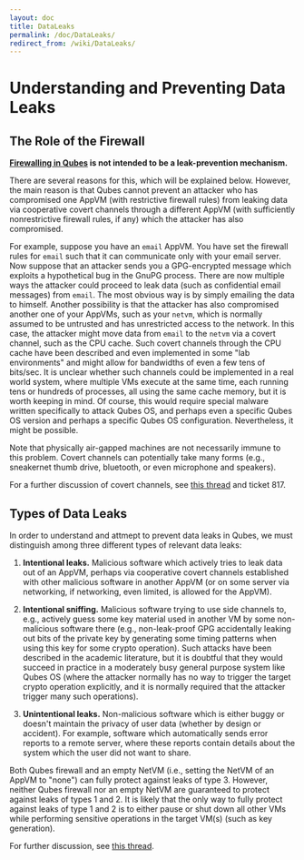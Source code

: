 ```yaml
---
layout: doc
title: DataLeaks
permalink: /doc/DataLeaks/
redirect_from: /wiki/DataLeaks/
---
```


Understanding and Preventing Data Leaks
=======================================

The Role of the Firewall
------------------------

**[Firewalling in Qubes](/wiki/QubesFirewall) is not intended to be a leak-prevention mechanism.**

There are several reasons for this, which will be explained below. However, the main reason is that Qubes cannot prevent an attacker who has compromised one AppVM (with restrictive firewall rules) from leaking data via cooperative covert channels through a different AppVM (with sufficiently nonrestrictive firewall rules, if any) which the attacker has also compromised.

For example, suppose you have an `email` AppVM. You have set the firewall rules for `email` such that it can communicate only with your email server. Now suppose that an attacker sends you a GPG-encrypted message which exploits a hypothetical bug in the GnuPG process. There are now multiple ways the attacker could proceed to leak data (such as confidential email messages) from `email`. The most obvious way is by simply emailing the data to himself. Another possibility is that the attacker has also compromised another one of your AppVMs, such as your `netvm`, which is normally assumed to be untrusted and has unrestricted access to the network. In this case, the attacker might move data from `email` to the `netvm` via a covert channel, such as the CPU cache. Such covert channels through the CPU cache have been described and even implemented in some "lab environments" and might allow for bandwidths of even a few tens of bits/sec. It is unclear whether such channels could be implemented in a real world system, where multiple VMs execute at the same time, each running tens or hundreds of processes, all using the same cache memory, but it is worth keeping in mind. Of course, this would require special malware written specifically to attack Qubes OS, and perhaps even a specific Qubes OS version and perhaps a specific Qubes OS configuration. Nevertheless, it might be possible.

Note that physically air-gapped machines are not necessarily immune to this problem. Covert channels can potentially take many forms (e.g., sneakernet thumb drive, bluetooth, or even microphone and speakers).

For a further discussion of covert channels, see [this thread](https://groups.google.com/d/topic/qubes-users/AqZV65yZLuU/discussion) and ticket 817.

Types of Data Leaks
-------------------

In order to understand and attmept to prevent data leaks in Qubes, we must distinguish among three different types of relevant data leaks:

1.  **Intentional leaks.** Malicious software which actively tries to leak data out of an AppVM, perhaps via cooperative covert channels established with other malicious software in another AppVM (or on some server via networking, if networking, even limited, is allowed for the AppVM).

1.  **Intentional sniffing.** Malicious software trying to use side channels to, e.g., actively guess some key material used in another VM by some non-malicious software there (e.g., non-leak-proof GPG accidentally leaking out bits of the private key by generating some timing patterns when using this key for some crypto operation). Such attacks have been described in the academic literature, but it is doubtful that they would succeed in practice in a moderately busy general purpose system like Qubes OS (where the attacker normally has no way to trigger the target crypto operation explicitly, and it is normally required that the attacker trigger many such operations).

1.  **Unintentional leaks.** Non-malicious software which is either buggy or doesn't maintain the privacy of user data (whether by design or accident). For example, software which automatically sends error reports to a remote server, where these reports contain details about the system which the user did not want to share.

Both Qubes firewall and an empty NetVM (i.e., setting the NetVM of an AppVM to "none") can fully protect against leaks of type 3. However, neither Qubes firewall nor an empty NetVM are guaranteed to protect against leaks of types 1 and 2. It is likely that the only way to fully protect against leaks of type 1 and 2 is to either pause or shut down all other VMs while performing sensitive operations in the target VM(s) (such as key generation).

For further discussion, see [this thread](https://groups.google.com/d/topic/qubes-users/t0cmNfuVduw/discussion).

